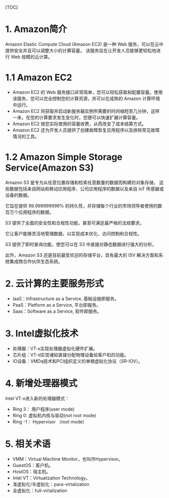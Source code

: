[TOC]

# 1. Amazon简介

Amazon Elastic Compute Cloud (Amazon EC2) 是一种 Web 服务，可以在云中提供安全并且可以调整大小的计算容量。
该服务旨在让开发人员能够更轻松地进行 Web 规模的云计算。

# 1.1 Amazon EC2
- Amazon EC2 的 Web 服务接口非常简单，您可以轻松获取和配置容量。使用该服务，您可以完全控制您的计算资源，并可以在成熟的 Amazon 计算环境中运行。
- Amazon EC2 将获取并启动新服务器实例所需要的时间缩短至几分钟，这样一来，在您的计算要求发生变化时，您便可以快速扩展计算容量。
- Amazon EC2 按您实际使用的容量收费，从而改变了成本结算方式。 
- Amazon EC2 还为开发人员提供了创建故障恢复应用程序以及排除常见故障情况的工具。

# 1.2 Amazon Simple Storage Service(Amazon S3)
Amazon S3 是专为从任意位置存储和检索任意数量的数据而构建的对象存储，
这些数据包括来自网站和移动应用程序、公司应用程序的数据以及来自 IoT 传感器或设备的数据。

它旨在提供 99.999999999% 的持久性，并存储每个行业的市场领导者使用的数百万个应用程序的数据。

S3 提供了全面的安全性和合规性功能，甚至可满足最严格的法规要求。

它让客户能够灵活地管理数据，以实现成本优化、访问控制和合规性。

S3 提供了即时查询功能，使您可以在 S3 中直接对静态数据进行强大的分析。

此外，Amazon S3 还是目前最受欢迎的存储平台，具有最大的 ISV 解决方案和系统集成商合作伙伴生态系统。

# 2. 云计算的主要服务形式 
- IaaS：Infrastructure as a Service, 基础设施即服务。
- PaaS：Platform as a Service, 平台即服务。
- Saas：Software as a Service, 软件即服务。

# 3. Intel虚拟化技术

- 处理器：VT-x实现处理器虚拟化硬件扩展。
- 芯片组：VT-d实现诸如直接分配物理设备给客户机的功能。
- IO设备：VMDq技术和PCI组织定义的单根虚拟化协议（SR-IOV）。

# 4. 新增处理器模式

Intel VT-x进入新的处理器模式：
- Ring 3： 用户程序(user mode)
- Ring 0:  虚拟机内核与驱动(not root mode)
- Ring -1： Hypervisor （root mode）

# 5. 相关术语

- VMM：Virtual Machine Monitor，也叫作Hypervisor。
- GuestOS：客户机。
- HostOS：宿主机。
- Intel VT：Virtualization Technology。
- 准虚拟化/半虚拟化：para-virtalization
- 全虚拟化：full-virtalization